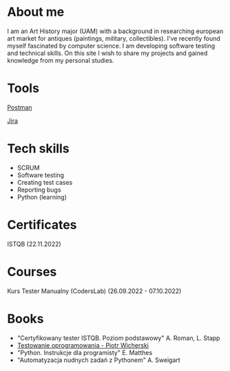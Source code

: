# About me
I am an Art History major (UAM) with a background in researching european art market for antiques (paintings, military, collectibles). I've recently found myself fascinated by computer science. I am developing software testing and technical skills.
On this site I wish to share my projects and gained knowledge from my personal studies. 


# Tools
[Postman](https://www.postman.com/)

[Jira](https://www.atlassian.com/pl/software/jira)

# Tech skills
* SCRUM
* Software testing
* Creating test cases
* Reporting bugs
* Python (learning)

# Certificates
ISTQB (22.11.2022)

# Courses
Kurs Tester Manualny (CodersLab) (26.09.2022 - 07.10.2022)

# Books
* "Certyfikowany tester ISTQB. Poziom podstawowy" A. Roman, L. Stapp
* [Testowanie oprogramowania - Piotr Wicherski](https://pwicherski.gitbook.io/testowanie-oprogramowania/autor)
* "Python. Instrukcje dla programisty" E. Matthes
* "Automatyzacja nudnych zadań z Pythonem" A. Sweigart
